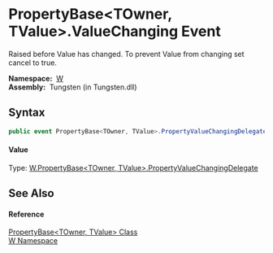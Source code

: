 PropertyBase&lt;TOwner, TValue>.ValueChanging Event
===================================================
  Raised before Value has changed. To prevent Value from changing set cancel to true.

  **Namespace:**  [W][1]  
  **Assembly:**  Tungsten (in Tungsten.dll)

Syntax
------

```csharp
public event PropertyBase<TOwner, TValue>.PropertyValueChangingDelegate ValueChanging
```

#### Value
Type: [W.PropertyBase&lt;TOwner, TValue>.PropertyValueChangingDelegate][2]

See Also
--------

#### Reference
[PropertyBase&lt;TOwner, TValue> Class][3]  
[W Namespace][1]  

[1]: ../README.md
[2]: ../PropertyBase_2_PropertyValueChangingDelegate/README.md
[3]: README.md